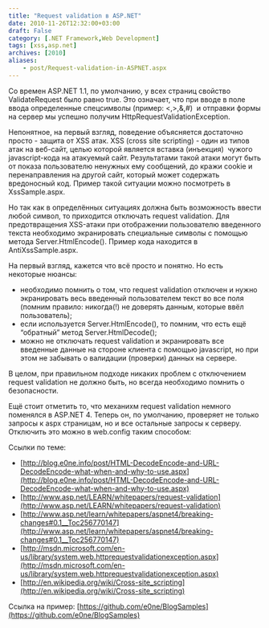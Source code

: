 ```yaml
---
title: "Request validation в ASP.NET"
date: 2010-11-26T12:32:00+03:00
draft: False
category: [.NET Framework,Web Development]
tags: [xss,asp.net]
archives: [2010]
aliases:
    - post/Request-validation-in-ASPNET.aspx
---
```



Со времен ASP.NET 1.1, по умолчанию, у всех страниц свойство ValidateRequest было равно true. Это означает, что при вводе в поле ввода определенные спецсимволы (пример: <,>,&,#)  и отправки формы на сервер мы успешно получим HttpRequestValidationException.

Непонятное, на первый взгляд, поведение объясняется достаточно просто - защита от XSS атак. XSS (cross site scripting) - один из типов атак на веб-сайт, целью которой является вставка (инъекция)  чужого javascript-кода на атакуемый сайт. Результатами такой атаки могут быть от показа пользователю ненужных ему сообщений, до кражи cookie и перенаправления на другой сайт, который может содержать вредоносный код. Пример такой ситуации можно посмотреть в XssSample.aspx.

Но так как в определённых ситуациях должна быть возможность ввести любой символ, то приходится отключать request validation. Для предотвращения XSS-атаки при отображении пользователю введенного текста необходимо экранировать специальные символы с помощью метода Server.HtmlEncode(). Пример кода находится в AntiXssSample.aspx.

На первый взгляд, кажется что всё просто и понятно. Но есть некоторые нюансы:

- необходимо помнить о том, что request validation отключен и нужно экранировать весь введенный пользователем текст во все поля (помним правило: никогда(!) не доверять данным, которые ввёл пользователь);
- если используется Server.HtmlEncode(), то помним, что есть ещё “обратный” метод Server.HtmlDecode();
- можно не отключать request validation и экранировать все введенные данные на стороне клиента с помощью javascript, но при этом не забывать о валидации (проверки) данных на сервере.

В целом, при правильном подходе никаких проблем с отключением request validation не должно быть, но всегда необходимо помнить о безопасности.

Ещё стоит отметить то, что механихм request validation немного поменялся в ASP.NET 4. Теперь он, по умолчанию, проверяет не только запросы к aspx страницам, но и все остальные запросы к серверу. Отключить это можно в web.config таким способом:

Ссылки по теме:

- [http://blog.e0ne.info/post/HTML-DecodeEncode-and-URL-DecodeEncode-what-when-and-why-to-use.aspx](http://blog.e0ne.info/post/HTML-DecodeEncode-and-URL-DecodeEncode-what-when-and-why-to-use.aspx)
- [http://www.asp.net/LEARN/whitepapers/request-validation](http://www.asp.net/LEARN/whitepapers/request-validation)
- [http://www.asp.net/learn/whitepapers/aspnet4/breaking-changes#0.1__Toc256770147](http://www.asp.net/learn/whitepapers/aspnet4/breaking-changes#0.1__Toc256770147)
- [http://msdn.microsoft.com/en-us/library/system.web.httprequestvalidationexception.aspx](http://msdn.microsoft.com/en-us/library/system.web.httprequestvalidationexception.aspx)
- [http://en.wikipedia.org/wiki/Cross-site_scripting](http://en.wikipedia.org/wiki/Cross-site_scripting)

Ссылка на пример: [https://github.com/e0ne/BlogSamples](https://github.com/e0ne/BlogSamples)

